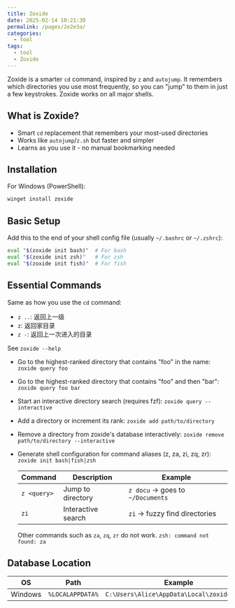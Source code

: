 ```yaml
---
title: Zoxide
date: 2025-02-14 10:21:30
permalink: /pages/2e2e3a/
categories: 
  - tool
tags: 
  - tool
  - Zoxide
---
```


Zoxide is a smarter `cd` command, inspired by `z` and `autojump`. It remembers which directories you use most frequently, so you can "jump" to them in just a few keystrokes. Zoxide works on all major shells.

## What is Zoxide?

- Smart `cd` replacement that remembers your most-used directories
- Works like `autojump`/`z.sh` but faster and simpler
- Learns as you use it - no manual bookmarking needed

## Installation

For Windows (PowerShell):

```sh
winget install zoxide
```

## Basic Setup

Add this to the end of your shell config file (usually `~/.bashrc` or `~/.zshrc`):

```sh
eval "$(zoxide init bash)"  # For bash
eval "$(zoxide init zsh)"   # For zsh
eval "$(zoxide init fish)"  # For fish
```

## Essential Commands

Same as how you use the `cd` command:

- `z ..`: 返回上一级
- `z`: 返回家目录
- `z -`: 返回上一次进入的目录

See `zoxide --help`

- Go to the highest-ranked directory that contains "foo" in the name:
  `zoxide query foo`

- Go to the highest-ranked directory that contains "foo" and then "bar":
  `zoxide query foo bar`

- Start an interactive directory search (requires fzf):
  `zoxide query --interactive`

- Add a directory or increment its rank:
  `zoxide add path/to/directory`

- Remove a directory from zoxide's database interactively:
  `zoxide remove path/to/directory --interactive`

- Generate shell configuration for command aliases (z, za, zi, zq, zr):
  `zoxide init bash|fish|zsh`

  | Command     | Description        | Example                          |
  | ----------- | ------------------ | -------------------------------- |
  | `z <query>` | Jump to directory  | `z docu` → goes to `~/Documents` |
  | `zi`        | Interactive search | `zi` → fuzzy find directories    |

  Other commands such as `za`, `zq`, `zr` do not work. `zsh: command not found: za`

## Database Location

| OS      | Path             | Example                                     |
| ------- | ---------------- | ------------------------------------------- |
| Windows | `%LOCALAPPDATA%` | `C:\Users\Alice\AppData\Local\zoxide\db.zo` |
